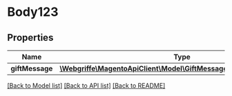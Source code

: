 # Body123

## Properties
Name | Type | Description | Notes
------------ | ------------- | ------------- | -------------
**giftMessage** | [**\Webgriffe\MagentoApiClient\Model\GiftMessageDataMessageInterface**](GiftMessageDataMessageInterface.md) |  | 

[[Back to Model list]](../README.md#documentation-for-models) [[Back to API list]](../README.md#documentation-for-api-endpoints) [[Back to README]](../README.md)



